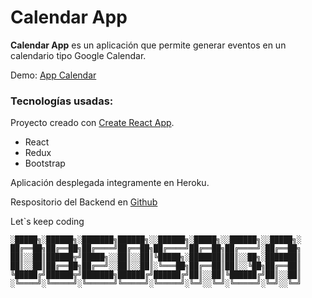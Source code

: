 # Calendar App
**Calendar App** es un aplicación que permite generar eventos en un calendario tipo Google Calendar.

 
Demo: [App Calendar](https://mern-calendar-app-react-js.herokuapp.com/)
### Tecnologías usadas:
Proyecto creado con [Create React App](https://github.com/facebook/create-react-app).
* React
* Redux
* Bootstrap

Aplicación desplegada integramente en Heroku.

Respositorio del Backend en [Github](https://github.com/ObedSAGA/CalendarApp-Backend)

Let`s keep coding

```text
░█████╗░██████╗░███████╗██████╗░░██████╗░█████╗░░██████╗░░█████╗░
██╔══██╗██╔══██╗██╔════╝██╔══██╗██╔════╝██╔══██╗██╔════╝░██╔══██╗
██║░░██║██████╦╝█████╗░░██║░░██║╚█████╗░███████║██║░░██╗░███████║
██║░░██║██╔══██╗██╔══╝░░██║░░██║░╚═══██╗██╔══██║██║░░╚██╗██╔══██║
╚█████╔╝██████╦╝███████╗██████╔╝██████╔╝██║░░██║╚██████╔╝██║░░██║
░╚════╝░╚═════╝░╚══════╝╚═════╝░╚═════╝░╚═╝░░╚═╝░╚═════╝░╚═╝░░╚═╝
